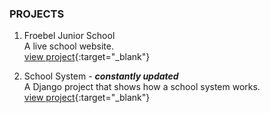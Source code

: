 
### <b>PROJECTS</b>
1. Froebel Junior School <br>
A live school website.  <br>
[view project](https://froebeljuniorschool.co.ke/){:target="_blank"}

2. School System - ***constantly updated*** <br>
A Django project that shows how a school system works.  <br>
[view project](https://froebelschool.co.ke/){:target="_blank"}
